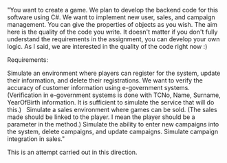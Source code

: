 "You want to create a game. We plan to develop the backend code for this software using C#. We want to implement new user, sales, and campaign management. You can give the properties of objects as you wish. The aim here is the quality of the code you write. It doesn't matter if you don't fully understand the requirements in the assignment, you can develop your own logic. As I said, we are interested in the quality of the code right now :)

Requirements:

Simulate an environment where players can register for the system, update their information, and delete their registrations. We want to verify the accuracy of customer information using e-government systems. (Verification in e-government systems is done with TCNo, Name, Surname, YearOfBirth information. It is sufficient to simulate the service that will do this.)   
Simulate a sales environment where games can be sold. (The sales made should be linked to the player. I mean the player should be a parameter in the method.)
Simulate the ability to enter new campaigns into the system, delete campaigns, and update campaigns.
Simulate campaign integration in sales."

 This is an attempt carried out in this direction.
